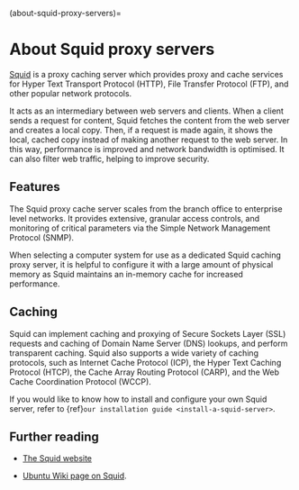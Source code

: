 (about-squid-proxy-servers)=
# About Squid proxy servers

[Squid](http://www.squid-cache.org/) is a proxy caching server which provides proxy and cache services for Hyper Text Transport Protocol (HTTP), File Transfer Protocol (FTP), and other popular network protocols. 

It acts as an intermediary between web servers and clients. When a client sends a request for content, Squid fetches the content from the web server and creates a local copy. Then, if a request is made again, it shows the local, cached copy instead of making another request to the web server. In this way, performance is improved and network bandwidth is optimised. It can also filter web traffic, helping to improve security.

## Features

The Squid proxy cache server scales from the branch office to enterprise level networks. It provides extensive, granular access controls, and monitoring of critical parameters via the Simple Network Management Protocol (SNMP).

When selecting a computer system for use as a dedicated Squid caching proxy server, it is helpful to configure it with a large amount of physical memory as Squid maintains an in-memory cache for increased performance.

## Caching

Squid can implement caching and proxying of Secure Sockets Layer (SSL) requests and caching of Domain Name Server (DNS) lookups, and perform transparent caching. Squid also supports a wide variety of caching protocols, such as Internet Cache Protocol (ICP), the Hyper Text Caching Protocol (HTCP), the Cache Array Routing Protocol (CARP), and the Web Cache Coordination Protocol (WCCP).

If you would like to know how to install and configure your own Squid server, refer to {ref}`our installation guide <install-a-squid-server>`.

## Further reading

- [The Squid website](http://www.squid-cache.org/)

- [Ubuntu Wiki page on Squid](https://help.ubuntu.com/community/Squid).
